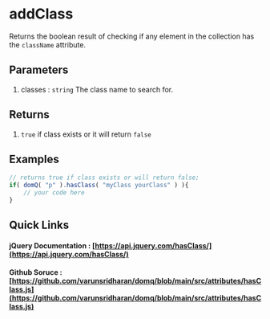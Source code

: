 # addClass

Returns the boolean result of checking if any element in the collection has the `className` attribute.

## Parameters

1. classes : `string` The class name to search for.

## Returns

1. `true` if class exists or it will return `false`

## Examples

```javascript
// returns true if class exists or will return false;
if( domQ( "p" ).hasClass( "myClass yourClass" ) ){
    // your code here
}
```

## Quick Links

#### jQuery Documentation : [https://api.jquery.com/hasClass/](https://api.jquery.com/hasClass/)

#### Github Soruce : [https://github.com/varunsridharan/domq/blob/main/src/attributes/hasClass.js](https://github.com/varunsridharan/domq/blob/main/src/attributes/hasClass.js)

